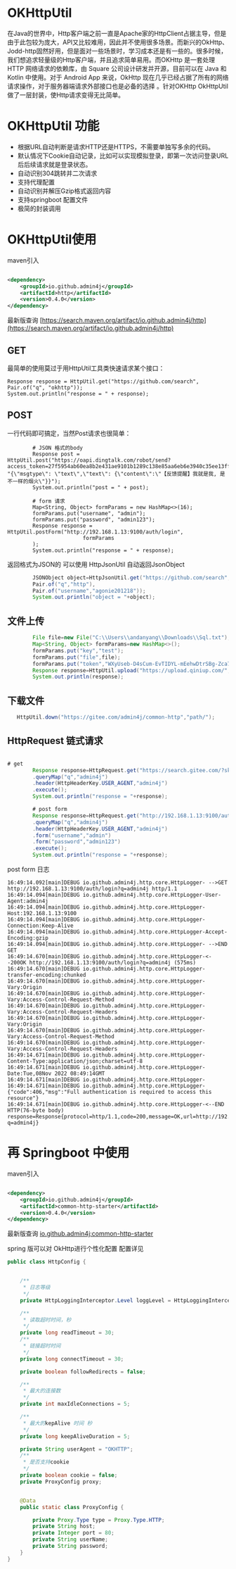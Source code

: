 # OKHttpUtil

在Java的世界中，Http客户端之前一直是Apache家的HttpClient占据主导，但是由于此包较为庞大，API又比较难用，因此并不使用很多场景。而新兴的OkHttp、Jodd-http固然好用，但是面对一些场景时，学习成本还是有一些的。很多时候，我们想追求轻量级的Http客户端，并且追求简单易用。而OKHttp
是一套处理 HTTP 网络请求的依赖库，由 Square 公司设计研发并开源，目前可以在 Java 和 Kotlin 中使用。对于 Android App
来说，OkHttp 现在几乎已经占据了所有的网络请求操作，对于服务器端请求外部接口也是必备的选择 。针对OKHttp
OkHttpUtil做了一层封装，使Http请求变得无比简单。

# OKHttpUtil 功能

- 根据URL自动判断是请求HTTP还是HTTPS，不需要单独写多余的代码。
- 默认情况下Cookie自动记录，比如可以实现模拟登录，即第一次访问登录URL后后续请求就是登录状态。
- 自动识别304跳转并二次请求
- 支持代理配置
- 自动识别并解压Gzip格式返回内容
- 支持springboot 配置文件
- 极简的封装调用

# OKHttpUtil使用

maven引入

```xml

<dependency>
    <groupId>io.github.admin4j</groupId>
    <artifactId>http</artifactId>
    <version>0.4.0</version>
</dependency>
```

最新版查询 [https://search.maven.org/artifact/io.github.admin4j/http](https://search.maven.org/artifact/io.github.admin4j/http)

## GET

最简单的使用莫过于用HttpUtil工具类快速请求某个接口：

``` 
Response response = HttpUtil.get("https://github.com/search", Pair.of("q", "okhttp"));
System.out.println("response = " + response);
```

## POST

一行代码即可搞定，当然Post请求也很简单：

```
        # JSON 格式的body
        Response post = HttpUtil.post("https://oapi.dingtalk.com/robot/send?access_token=27f5954ab60ea8b2e431ae9101b1289c138e85aa6eb6e3940c35ee13ff8b6335", "{\"msgtype\": \"text\",\"text\": {\"content\":\"【反馈提醒】我就是我, 是不一样的烟火\"}}");
        System.out.println("post = " + post);
        
        # form 请求
        Map<String, Object> formParams = new HashMap<>(16);
        formParams.put("username", "admin");
        formParams.put("password", "admin123");
        Response response = HttpUtil.postForm("http://192.168.1.13:9100/auth/login",
                        formParams
        );
        System.out.println("response = " + response);
```

返回格式为JSON的 可以使用 HttpJsonUtil 自动返回JsonObject

```java
        JSONObject object=HttpJsonUtil.get("https://github.com/search",
        Pair.of("q","http"),
        Pair.of("username","agonie201218"));
        System.out.println("object = "+object);
```

## 文件上传

```java
        File file=new File("C:\\Users\\andanyang\\Downloads\\Sql.txt");
        Map<String, Object> formParams=new HashMap<>();
        formParams.put("key","test");
        formParams.put("file",file);
        formParams.put("token","WXyUseb-D4sCum-EvTIDYL-mEehwDtrSBg-Zca7t:qgOcR2gUoKmxt-VnsNb657Oatzo=:eyJzY29wZSI6InpoYW56aGkiLCJkZWFkbGluZSI6MTY2NTMwNzUxNH0=");
        Response response=HttpUtil.upload("https://upload.qiniup.com/",formParams);
        System.out.println(response);
```

## 下载文件

```java
   HttpUtil.down("https://gitee.com/admin4j/common-http","path/");
```

## HttpRequest 链式请求

```java

# get
        Response response=HttpRequest.get("https://search.gitee.com/?skin=rec&type=repository")
        .queryMap("q","admin4j")
        .header(HttpHeaderKey.USER_AGENT,"admin4j")
        .execute();
        System.out.println("response = "+response);

        # post form
        Response response=HttpRequest.get("http://192.168.1.13:9100/auth/login")
        .queryMap("q","admin4j")
        .header(HttpHeaderKey.USER_AGENT,"admin4j")
        .form("username","admin")
        .form("password","admin123")
        .execute();
        System.out.println("response = "+response);
```

post form 日志

```
16:49:14.092[main]DEBUG io.github.admin4j.http.core.HttpLogger- -->GET http://192.168.1.13:9100/auth/login?q=admin4j http/1.1
16:49:14.094[main]DEBUG io.github.admin4j.http.core.HttpLogger-User-Agent:admin4j
16:49:14.094[main]DEBUG io.github.admin4j.http.core.HttpLogger-Host:192.168.1.13:9100
16:49:14.094[main]DEBUG io.github.admin4j.http.core.HttpLogger-Connection:Keep-Alive
16:49:14.094[main]DEBUG io.github.admin4j.http.core.HttpLogger-Accept-Encoding:gzip
16:49:14.094[main]DEBUG io.github.admin4j.http.core.HttpLogger- -->END GET
16:49:14.670[main]DEBUG io.github.admin4j.http.core.HttpLogger-<--200OK http://192.168.1.13:9100/auth/login?q=admin4j (575ms)
16:49:14.670[main]DEBUG io.github.admin4j.http.core.HttpLogger-transfer-encoding:chunked
16:49:14.670[main]DEBUG io.github.admin4j.http.core.HttpLogger-Vary:Origin
16:49:14.670[main]DEBUG io.github.admin4j.http.core.HttpLogger-Vary:Access-Control-Request-Method
16:49:14.670[main]DEBUG io.github.admin4j.http.core.HttpLogger-Vary:Access-Control-Request-Headers
16:49:14.670[main]DEBUG io.github.admin4j.http.core.HttpLogger-Vary:Origin
16:49:14.670[main]DEBUG io.github.admin4j.http.core.HttpLogger-Vary:Access-Control-Request-Method
16:49:14.670[main]DEBUG io.github.admin4j.http.core.HttpLogger-Vary:Access-Control-Request-Headers
16:49:14.671[main]DEBUG io.github.admin4j.http.core.HttpLogger-Content-Type:application/json;charset=utf-8
16:49:14.671[main]DEBUG io.github.admin4j.http.core.HttpLogger-Date:Tue,08Nov 2022 08:49:14GMT
16:49:14.671[main]DEBUG io.github.admin4j.http.core.HttpLogger-
16:49:14.671[main]DEBUG io.github.admin4j.http.core.HttpLogger-{"code":406,"msg":"Full authentication is required to access this resource"}
16:49:14.671[main]DEBUG io.github.admin4j.http.core.HttpLogger-<--END HTTP(76-byte body)
response=Response{protocol=http/1.1,code=200,message=OK,url=http://192.168.1.13:9100/auth/login?q=admin4j}
```

# 再 Springboot 中使用

maven引入

```xml

<dependency>
    <groupId>io.github.admin4j</groupId>
    <artifactId>common-http-starter</artifactId>
    <version>0.4.0</version>
</dependency>
```

最新版查询 [io.github.admin4j:common-http-starter](io.github.admin4j:common-http-starter)

spring 版可以对 OkHttp进行个性化配置
配置详见

```java
public class HttpConfig {


    /**
     * 日志等级
     */
    private HttpLoggingInterceptor.Level loggLevel = HttpLoggingInterceptor.Level.BODY;

    /**
     * 读取超时时间，秒
     */
    private long readTimeout = 30;
    /**
     * 链接超时时间
     */
    private long connectTimeout = 30;

    private boolean followRedirects = false;

    /**
     * 最大的连接数
     */
    private int maxIdleConnections = 5;

    /**
     * 最大的kepAlive 时间 秒
     */
    private long keepAliveDuration = 5;

    private String userAgent = "OKHTTP";
    /**
     * 是否支持cookie
     */
    private boolean cookie = false;
    private ProxyConfig proxy;


    @Data
    public static class ProxyConfig {

        private Proxy.Type type = Proxy.Type.HTTP;
        private String host;
        private Integer port = 80;
        private String userName;
        private String password;
    }
}

```